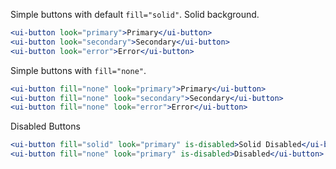 Simple buttons with default `fill="solid"`. Solid background.

```jsx
<ui-button look="primary">Primary</ui-button>
<ui-button look="secondary">Secondary</ui-button>
<ui-button look="error">Error</ui-button>

```

Simple buttons with `fill="none"`.

```jsx
<ui-button fill="none" look="primary">Primary</ui-button>
<ui-button fill="none" look="secondary">Secondary</ui-button>
<ui-button fill="none" look="error">Error</ui-button>


```

Disabled Buttons

```jsx
<ui-button fill="solid" look="primary" is-disabled>Solid Disabled</ui-button>
<ui-button fill="none" look="primary" is-disabled>Disabled</ui-button>
```
